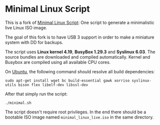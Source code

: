 # Minimal Linux Script

This is a fork of [Minimal Linux Script](https://github.com/ivandavidov/minimal-linux-script): One script to generate a minimalistic live Linux ISO image.

The goal of this fork is to have USB 3 support in order to make a miniature system with DD for backups.

The script uses **Linux kernel 4.19**, **BusyBox 1.29.3** and **Syslinux 6.03**. The source bundles are downloaded and compiled automatically.
Kernel and Busybox are compiled using all available CPU cores.

On [Ubuntu](http://www.ubuntu.com), the following command should resolve all build dependencies:

    sudo apt-get install wget bc build-essential gawk xorriso syslinux-utils bison flex libelf-dev libssl-dev

After that simply run the script:

    ./minimal.sh

The script doesn't require root privileges. In the end there should be a bootable ISO image named `minimal_linux_live.iso` in the same directory.

